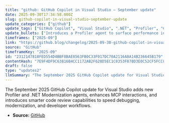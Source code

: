 ```yaml
---
title: "github: GitHub Copilot in Visual Studio — September update"
date: 2025-09-30T17:34:58.000Z
slug: github-copilot-in-visual-studio-september-update
update_categories: ["github"]
update_tags: ["GitHub Copilot", "Visual Studio", ".NET", "Profiler", "Code review", "MCP", "September 2025", "IDE update"]
update_bullets: ["Introduces a Profiler agent to surface performance insights directly in Visual Studio.", "Adds a .NET Modernization agent to help update and modernize legacy .NET codebases.", "Enhances MCP (multi-context/multi-modal Copilot) interactions for more powerful, context-aware assistance.", "Smarter code review features to provide better suggestions and automated review help.", "Aims to improve developer productivity across debugging, refactoring, and modernization tasks.", "Update announced on the GitHub Blog (September 30, 2025)."]
timeframes: ["2025-09"]
link: "https://github.blog/changelog/2025-09-30-github-copilot-in-visual-studio-september-update"
source: "GitHub"
timeframeKey: "2025-09"
id: "2312147818FED554D4BBF8BAE8563FB0C33F017DC70A2116A8A14B236645B179"
contentHash: "7E9F4DF9C63816B4CC1172AB2F620D5EC1C8353F878D3E0C52CF5FCC8932EA62"
draft: false
type: "updates2"
llmSummary: "The September 2025 GitHub Copilot update for Visual Studio adds new Profiler and .NET Modernization agents, enhances MCP interactions, and introduces smarter code review capabilities to speed debugging, modernization, and developer workflows."
---
```


The September 2025 GitHub Copilot update for Visual Studio adds new Profiler and .NET Modernization agents, enhances MCP interactions, and introduces smarter code review capabilities to speed debugging, modernization, and developer workflows.

- **Source:** [GitHub](https://github.blog/changelog/2025-09-30-github-copilot-in-visual-studio-september-update)
